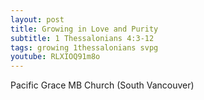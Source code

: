 ```yaml
---
layout: post
title: Growing in Love and Purity
subtitle: 1 Thessalonians 4:3-12
tags: growing 1thessalonians svpg
youtube: RLXIOQ91m8o
---
```

Pacific Grace MB Church (South Vancouver)

